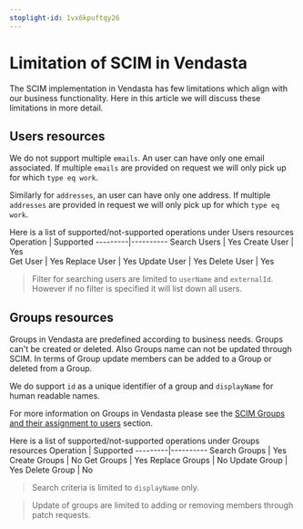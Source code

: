 ```yaml
---
stoplight-id: 1vx6kpuftqy26
---
```


# Limitation of SCIM in Vendasta 

The SCIM implementation in Vendasta has few limitations which align with our business functionality. Here in this article we will discuss these limitations in more detail.

## Users resources

We do not support multiple `emails`. An user can have only one email associated. If multiple `emails` are provided on request we will only pick up for which `type eq work`.

Similarly for `addresses`, an user can have only one address. If multiple `addresses` are provided in request we will only pick up for which `type eq work`.

Here is a list of supported/not-supported operations under Users resources
Operation | Supported 
---------|----------
 Search Users | Yes 
 Create User | Yes  
 Get User | Yes 
 Replace User | Yes 
 Update User | Yes 
 Delete User | Yes  

> Filter for searching users are limited to `userName` and `externalId`. However if no filter is specified it will list down all users.

## Groups resources
Groups in Vendasta are predefined according to business needs. Groups can't be created or deleted. Also Groups name can not be updated through SCIM. In terms of Group update members can be added to a Group or deleted from a Group.

We do support `id` as a unique identifier of a group and `displayName` for human readable names.

For more information on Groups in Vendasta please see the [SCIM Groups and their assignment to users](SCIM-Groups-and-their-assignment-to-users.md) section.

Here is a list of supported/not-supported operations under Groups resources
Operation | Supported 
---------|----------
 Search Groups | Yes 
 Create Groups | No 
 Get Groups | Yes 
 Replace Groups | No 
 Update Group | Yes 
 Delete Group | No 


 > Search criteria is limited to `displayName` only.

 > Update of groups are limited to adding or removing members through patch requests.

